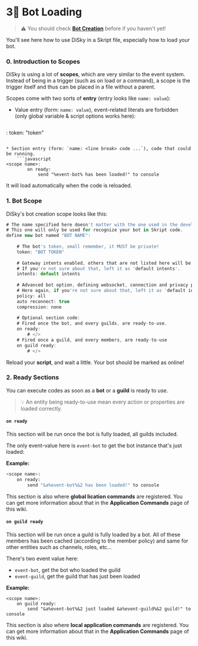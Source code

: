 # 3⃣ Bot Loading



> :warning: You should check [**Bot Creation**](bot-creation.md) before if you haven't yet!

You'll see here how to use DiSky in a Skript file, especially how to load your bot.

### 0. Introduction to Scopes <a href="#scopes" id="scopes"></a>

DiSky is using a lot of **scopes**, which are very similar to the event system. Instead of being in a trigger (such as on load or a command), a scope is the trigger itself and thus can be placed in a file without a parent.

Scopes come with two sorts of **entry** (entry looks like `name: value`):

*   Value entry (form: `name: value`), event-related literals are forbidden (only global variable & script options works here):

    ```javascript
    ```

: token: "token"

````

* Section entry (form: `name: <line break> code ...`), code that could be running.
    ```javascript
<scope name>:
		on ready:
        	send "%event-bot% has been loaded!" to console
````

It will load automatically when the code is reloaded.

### 1. Bot Scope

DiSky's bot creation scope looks like this:

```javascript
# The name specified here doesn't matter with the one used in the developer portal. 
# This one will only be used for recognize your bot in Skript code.
define new bot named "BOT NAME": 
    
    # The bot's token, small remember, it MUST be private!
    token: "BOT TOKEN"
    
    # Gateway intents enabled, others that are not listed here will be disabled.
    # If you're not sure about that, left it as 'default intents'.
    intents: default intents
    
    # Advanced bot option, defining websocket, connection and privacy parameters.
    # Here again, if you're not sure about that, left it as 'default intents'.
    policy: all
    auto reconnect: true
    compression: none
    
    # Optional section code:
    # Fired once the bot, and every guilds, are ready-to-use.
    on ready:
    	# </>
    # Fired once a guild, and every members, are ready-to-use
    on guild ready:
    	# </>
```

Reload your **script**, and wait a little. Your bot should be marked as online!

### 2. Ready Sections

You can execute codes as soon as a **bot** or a **guild** is ready to use.

> :bulb: An entity being ready-to-use mean every action or properties are loaded correctly.

#### `on ready`

This section will be run once the bot is fully loaded, all guilds included.

The only event-value here is `event-bot` to get the bot instance that's just loaded:

**Example:**

```python
<scope name>:
    on ready:
        send "&a%event-bot%&2 has been loaded!" to console
```

This section is also where **global lication commands** are registered. You can get more information about that in the **Application Commands** page of this wiki.

#### `on guild ready`

This section will be run once a guild is fully loaded by a bot. All of these members has been cached (according to the member policy) and same for other entities such as channels, roles, etc...

There's two event value here:

* `event-bot`, get the bot who loaded the guild
* `event-guild`, get the guild that has just been loaded

**Example:**

```applescript
<scope name>:
    on guild ready:
        send "&a%event-bot%&2 just loaded &a%event-guild%&2 guild!" to console
```

This section is also where **local application commands** are registered. You can get more information about that in the **Application Commands** page of this wiki.

